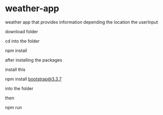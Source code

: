 # weather-app
weather app that provides information depending the location the userInput

download folder

cd into the folder


npm install


after installing the packages 

install this

npm install bootstrap@3.3.7

into the folder

then 


npm run


